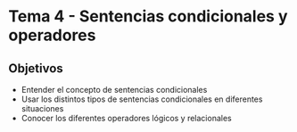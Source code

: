 # Tema 4 - Sentencias condicionales y operadores

## Objetivos

* Entender el concepto de sentencias condicionales
* Usar los distintos tipos de sentencias condicionales en diferentes situaciones
* Conocer los diferentes operadores lógicos y relacionales